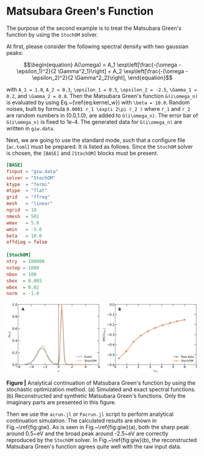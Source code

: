 # Matsubara Green's Function

The purpose of the second example is to treat the Matsubara Green's function by using the `StochOM` solver.     

At first, please consider the following spectral density with two gaussian peaks:
```math
\begin{equation}
A(\omega) = 
A_1 \exp\left[\frac{-(\omega - \epsilon_1)^2}{2 \Gamma^2_1}\right] +
A_2 \exp\left[\frac{-(\omega - \epsilon_2)^2}{2 \Gamma^2_2}\right],
\end{equation}
```
with ``A_1 = 1.0``, ``A_2 = 0.3``, ``\epsilon_1 = 0.5``, ``\epsilon_2 = -2.5``, ``\Gamma_1 = 0.2``, and ``\Gamma_2 = 0.8``. Then the Matsubara Green's function ``G(i\omega_n)`` is evaluated by using Eq.~(\ref{eq:kernel_w}) with ``\beta = 10.0``. Random noises, built by formula ``0.0001 r_1 \exp(i 2\pi r_2 )`` where ``r_1`` and ``r_2`` are random numbers in (0.0,1.0), are added to ``G(i\omega_n)``. The error bar of ``G(i\omega_n)`` is fixed to 1e-4. The generated data for ``G(i\omega_n)`` are written in `giw.data`.  

Next, we are going to use the standard mode, such that a configure file (`ac.toml`) must be prepared. It is listed as follows. Since the `StochOM` solver is chosen, the `[BASE]` and `[StochOM]` blocks must be present. 

```toml
[BASE]
finput = "giw.data"
solver = "StochOM"
ktype  = "fermi"
mtype  = "flat"
grid   = "ffreq"
mesh   = "linear"
ngrid  = 10
nmesh  = 501
wmax   = 5.0
wmin   = -5.0
beta   = 10.0
offdiag = false

[StochOM]
ntry  = 100000
nstep = 1000
nbox  = 100
sbox  = 0.005
wbox  = 0.02
norm  = -1.0
```

![T_E2.png](../assets/T_E2.png)

**Figure |** Analytical continuation of Matsubara Green's function by using the stochastic optimization method. (a) Simulated and exact spectral functions. (b) Reconstructed and synthetic Matsubara Green's functions. Only the imaginary parts are presented in this figure.

Then we use the `acrun.jl` or `Pacrun.jl` script to perform analytical continuation simulation. The calculated results are shown in Fig.~\ref{fig:giw}. As is seen in Fig.~\ref{fig:giw}(a), both the sharp peak around 0.5~eV and the broad peak around -2.5~eV are correctly reproduced by the `StochOM` solver. In Fig.~\ref{fig:giw}(b), the reconstructed Matsubara Green's function agrees quite well with the raw input data.